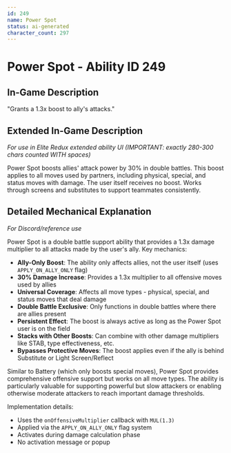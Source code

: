 ```yaml
---
id: 249
name: Power Spot
status: ai-generated
character_count: 297
---
```


# Power Spot - Ability ID 249

## In-Game Description
"Grants a 1.3x boost to ally's attacks."

## Extended In-Game Description
*For use in Elite Redux extended ability UI (IMPORTANT: exactly 280-300 chars counted WITH spaces)*

Power Spot boosts allies' attack power by 30% in double battles. This boost applies to all moves used by partners, including physical, special, and status moves with damage. The user itself receives no boost. Works through screens and substitutes to support teammates consistently.

## Detailed Mechanical Explanation
*For Discord/reference use*

Power Spot is a double battle support ability that provides a 1.3x damage multiplier to all attacks made by the user's ally. Key mechanics:

- **Ally-Only Boost**: The ability only affects allies, not the user itself (uses `APPLY_ON_ALLY_ONLY` flag)
- **30% Damage Increase**: Provides a 1.3x multiplier to all offensive moves used by allies
- **Universal Coverage**: Affects all move types - physical, special, and status moves that deal damage
- **Double Battle Exclusive**: Only functions in double battles where there are allies present
- **Persistent Effect**: The boost is always active as long as the Power Spot user is on the field
- **Stacks with Other Boosts**: Can combine with other damage multipliers like STAB, type effectiveness, etc.
- **Bypasses Protective Moves**: The boost applies even if the ally is behind Substitute or Light Screen/Reflect

Similar to Battery (which only boosts special moves), Power Spot provides comprehensive offensive support but works on all move types. The ability is particularly valuable for supporting powerful but slow attackers or enabling otherwise moderate attackers to reach important damage thresholds.

Implementation details:
- Uses the `onOffensiveMultiplier` callback with `MUL(1.3)`
- Applied via the `APPLY_ON_ALLY_ONLY` flag system
- Activates during damage calculation phase
- No activation message or popup